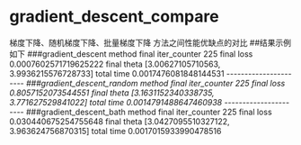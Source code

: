 # gradient_descent_compare
梯度下降、随机梯度下降、批量梯度下降 方法之间性能优缺点的对比
##结果示例如下
###gradient_descent method
  final iter_counter 225
  final loss 0.0007602571719625222
  final theta [3.00627105710563, 3.9936215576728733]
  total time 0.0017476081848144531
---------*-------------
###gradient_descent_random method
  final iter_counter 225
  final loss 0.8057152073544551
  final theta [3.1631152340338735, 3.771627529841022]
  total time 0.0014791488647460938
---------*-------------
###gradient_descent_bath method
  final iter_counter 225
  final loss 0.030440675254755648
  final theta [3.0427095510327122, 3.963624756870315]
  total time 0.0017015933990478516
